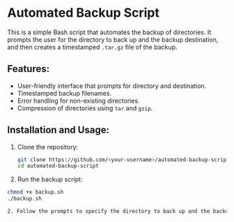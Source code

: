 # Automated Backup Script

This is a simple Bash script that automates the backup of directories. It prompts the user for the directory to back up and the backup destination, and then creates a timestamped `.tar.gz` file of the backup.

## Features:
- User-friendly interface that prompts for directory and destination.
- Timestamped backup filenames.
- Error handling for non-existing directories.
- Compression of directories using `tar` and `gzip`.

## Installation and Usage:

1. Clone the repository:
   ```bash
   git clone https://github.com/<your-username>/automated-backup-script.git
   cd automated-backup-script

2. Run the backup script:
  ```bash
  chmod +x backup.sh
  ./backup.sh

2. Follow the prompts to specify the directory to back up and the backup destination.
